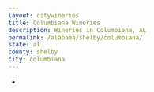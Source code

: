 ```yaml
---
layout: citywineries
title: Columbiana Wineries
description: Wineries in Columbiana, AL
permalink: /alabama/shelby/columbiana/
state: al
county: shelby
city: columbiana
---
```

-
